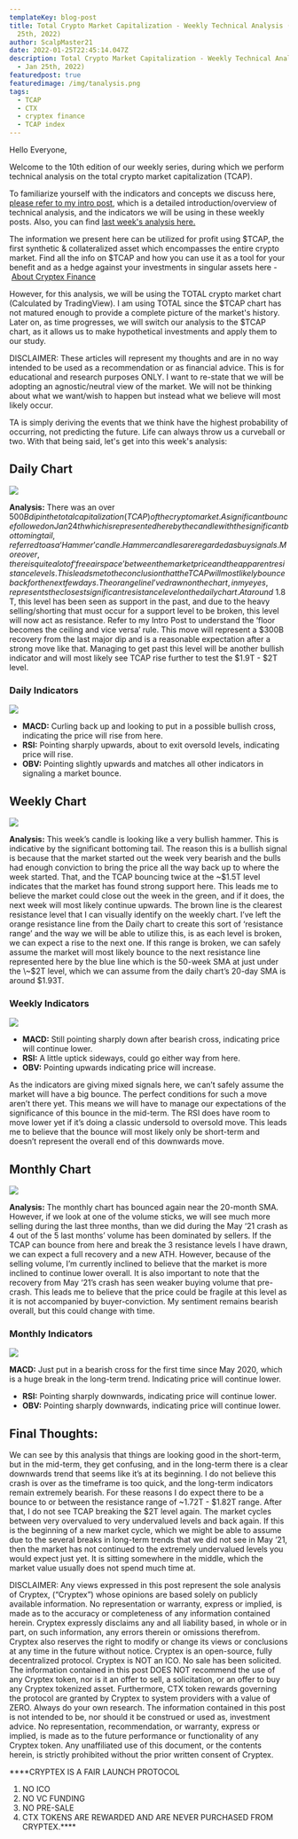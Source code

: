 ```yaml
---
templateKey: blog-post
title: Total Crypto Market Capitalization - Weekly Technical Analysis (#10 - Jan
  25th, 2022)
author: ScalpMaster21
date: 2022-01-25T22:45:14.047Z
description: Total Crypto Market Capitalization - Weekly Technical Analysis (#10
  - Jan 25th, 2022)
featuredpost: true
featuredimage: /img/tanalysis.png
tags:
  - TCAP
  - CTX
  - cryptex finance
  - TCAP index
---
```

Hello Everyone,

Welcome to the 10th edition of our weekly series, during which we perform technical analysis on the total crypto market capitalization (TCAP).

To familiarize yourself with the indicators and concepts we discuss here, [please refer to my intro post](https://cryptex.finance/blog/2021-10-09-tcap-technical-analysis-intro-post/), which is a detailed introduction/overview of technical analysis, and the indicators we will be using in these weekly posts. Also, you can find [last week's analysis here.](https://cryptex.finance/blog/2022-01-10-total-crypto-market-capitalization-weekly-technical-analysis-8-jan-9th-2022/)

The information we present here can be utilized for profit using $TCAP, the first synthetic & collateralized asset which encompasses the entire crypto market. Find all the info on $TCAP and how you can use it as a tool for your benefit and as a hedge against your investments in singular assets here - [About Cryptex Finance](https://cryptex.finance/#about)

However, for this analysis, we will be using the TOTAL crypto market chart (Calculated by TradingView). I am using TOTAL since the $TCAP chart has not matured enough to provide a complete picture of the market's history. Later on, as time progresses, we will switch our analysis to the $TCAP chart, as it allows us to make hypothetical investments and apply them to our study.

DISCLAIMER: These articles will represent my thoughts and are in no way intended to be used as a recommendation or as financial advice. This is for educational and research purposes ONLY. I want to re-state that we will be adopting an agnostic/neutral view of the market. We will not be thinking about what we want/wish to happen but instead what we believe will most likely occur.

TA is simply deriving the events that we think have the highest probability of occurring, not predicting the future. Life can always throw us a curveball or two. With that being said, let's get into this week's analysis:

## Daily Chart

![](/img/daily-chart-1-26-copy.png)

**Analysis:** There was an over $500B dip in the total capitalization (TCAP) of the crypto market. A significant bounce followed on Jan 24th which is represented here by the candle with the significant bottoming tail, referred to as a ‘Hammer’ candle. Hammer candles are regarded as buy signals. Moreover, there is quite a lot of ‘free airspace’ between the market price and the apparent resistance levels. This leads me to the conclusion that the TCAP will most likely bounce back for the next few days. The orange line I’ve drawn on the chart, in my eyes, represents the closest significant resistance level on the daily chart. At around ~$1.8T, this level has been seen as support in the past, and due to the heavy selling/shorting that must occur for a support level to be broken, this level will now act as resistance. Refer to my Intro Post to understand the ‘floor becomes the ceiling and vice versa’ rule. This move will represent a $300B recovery from the last major dip and is a reasonable expectation after a strong move like that. Managing to get past this level will be another bullish indicator and will most likely see TCAP rise further to test the $1.9T - $2T level.

### Daily Indicators

![](/img/daily-indicators-1-26-copy.png)

* **MACD:** Curling back up and looking to put in a possible bullish cross, indicating the price will rise from here.
* **RSI:** Pointing sharply upwards, about to exit oversold levels, indicating price will rise.
* **OBV:** Pointing slightly upwards and matches all other indicators in signaling a market bounce.

## Weekly Chart

![](/img/weekly-chart-1-26-copy.png)

**Analysis:** This week’s candle is looking like a very bullish hammer. This is indicative by the significant bottoming tail. The reason this is a bullish signal is because that the market started out the week very bearish and the bulls had enough conviction to bring the price all the way back up to where the week started. That, and the TCAP bouncing twice at the \~$1.5T level indicates that the market has found strong support here. This leads me to believe the market could close out the week in the green, and if it does, the next week will most likely continue upwards. The brown line is the clearest resistance level that I can visually identify on the weekly chart. I’ve left the orange resistance line from the Daily chart to create this sort of ‘resistance range’ and the way we will be able to utilize this, is as each level is broken, we can expect a rise to the next one. If this range is broken, we can safely assume the market will most likely bounce to the next resistance line represented here by the blue line which is the 50-week SMA at just under the \~$2T level, which we can assume from the daily chart’s 20-day SMA is around $1.93T.

### Weekly Indicators

![](/img/weekly-indicators-1-26-copy.png)

* **MACD:** Still pointing sharply down after bearish cross, indicating price will continue lower.
* **RSI:** A little uptick sideways, could go either way from here.
* **OBV:** Pointing upwards indicating price will increase.

As the indicators are giving mixed signals here, we can’t safely assume the market will have a big bounce. The perfect conditions for such a move aren’t there yet. This means we will have to manage our expectations of the significance of this bounce in the mid-term. The RSI does have room to move lower yet if it’s doing a classic undersold to oversold move. This leads me to believe that the bounce will most likely only be short-term and doesn’t represent the overall end of this downwards move.

## Monthly Chart

![](/img/monthly-chart-1-26-copy.png)

**Analysis:** The monthly chart has bounced again near the 20-month SMA. However, if we look at one of the volume sticks, we will see much more selling during the last three months, than we did during the May ‘21 crash as 4 out of the 5 last months’ volume has been dominated by sellers. If the TCAP can bounce from here and break the 3 resistance levels I have drawn, we can expect a full recovery and a new ATH. However, because of the selling volume, I’m currently inclined to believe that the market is more inclined to continue lower overall. It is also important to note that the recovery from May ‘21’s crash has seen weaker buying volume that pre-crash. This leads me to believe that the price could be fragile at this level as it is not accompanied by buyer-conviction. My sentiment remains bearish overall, but this could change with time.

### Monthly Indicators

![](/img/monthly-indicators-1-26-copy.png)

**MACD:** Just put in a bearish cross for the first time since May 2020, which is a huge break in the long-term trend. Indicating price will continue lower.

* **RSI:** Pointing sharply downwards, indicating price will continue lower.
* **OBV:** Pointing sharply downwards, indicating price will continue lower.

## Final Thoughts:

We can see by this analysis that things are looking good in the short-term, but in the mid-term, they get confusing, and in the long-term there is a clear downwards trend that seems like it’s at its beginning. I do not believe this crash is over as the timeframe is too quick, and the long-term indicators remain extremely bearish. For these reasons I do expect there to be a bounce to or between the resistance range of ~1.72T - $1.82T range. After that, I do not see TCAP breaking the $2T level again. The market cycles between very overvalued to very undervalued levels and back again. If this is the beginning of a new market cycle, which we might be able to assume due to the several breaks in long-term trends that we did not see in May ‘21, then the market has not continued to the extremely undervalued levels you would expect just yet. It is sitting somewhere in the middle, which the market value usually does not spend much time at.

DISCLAIMER: Any views expressed in this post represent the sole analysis of Cryptex, (“Cryptex”) whose opinions are based solely on publicly available information. No representation or warranty, express or implied, is made as to the accuracy or completeness of any information contained herein. Cryptex expressly disclaims any and all liability based, in whole or in part, on such information, any errors therein or omissions therefrom. Cryptex also reserves the right to modify or change its views or conclusions at any time in the future without notice. Cryptex is an open-source, fully decentralized protocol. Cryptex is NOT an ICO. No sale has been solicited. The information contained in this post DOES NOT recommend the use of any Cryptex token, nor is it an offer to sell, a solicitation, or an offer to buy any Cryptex tokenized asset. Furthermore, CTX token rewards governing the protocol are granted by Cryptex to system providers with a value of ZERO. Always do your own research. The information contained in this post is not intended to be, nor should it be construed or used as, investment advice. No representation, recommendation, or warranty, express or implied, is made as to the future performance or functionality of any Cryptex token. Any unaffiliated use of this document, or the contents herein, is strictly prohibited without the prior written consent of Cryptex.

\*\*\*\*CRYPTEX IS A FAIR LAUNCH PROTOCOL

1. NO ICO
2. NO VC FUNDING
3. NO PRE-SALE
4. CTX TOKENS ARE REWARDED AND ARE NEVER PURCHASED FROM CRYPTEX.\*\*\*\*